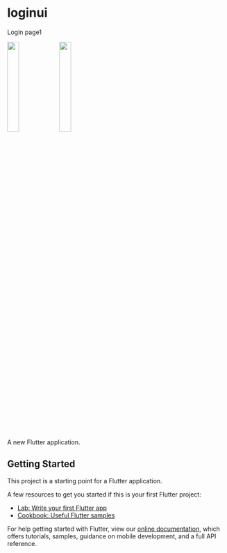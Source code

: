 # loginui

Login page1

<img src="https://user-images.githubusercontent.com/54079190/92280447-07100c80-ef17-11ea-8ec1-347fcd952366.jpg" width="23%"></img> <img src="https://user-images.githubusercontent.com/54079190/92311341-d346ec80-efd3-11ea-92ab-c8452a5143a4.jpg" width="23%"></img> 

A new Flutter application.

## Getting Started

This project is a starting point for a Flutter application.

A few resources to get you started if this is your first Flutter project:

- [Lab: Write your first Flutter app](https://flutter.dev/docs/get-started/codelab)
- [Cookbook: Useful Flutter samples](https://flutter.dev/docs/cookbook)

For help getting started with Flutter, view our
[online documentation](https://flutter.dev/docs), which offers tutorials,
samples, guidance on mobile development, and a full API reference.
